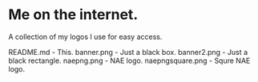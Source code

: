 # Me on the internet.
A collection of my logos I use for easy access.

README.md - This.
banner.png - Just a black box.
banner2.png - Just a black rectangle.
naepng.png - NAE logo.
naepngsquare.png - Squre NAE logo.

